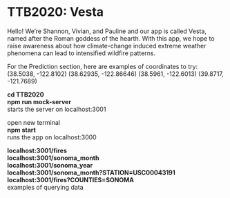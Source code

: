 # TTB2020: Vesta 

Hello! We’re Shannon, Vivian, and Pauline and our app is called Vesta, named after the Roman goddess of the hearth. With this app, we hope to raise awareness about how climate-change induced extreme weather phenomena can lead to intensified wildfire patterns.

For the Prediction section, here are examples of coordinates to try:
(38.5038, -122.8102)
(38.62935, -122.86646)
(38.5961, -122.6013)
(39.8717, -121.7689)

**cd TTB2020**\
**npm run mock-server**\
starts the server on localhost:3001

open new terminal\
**npm start**\
runs the app on localhost:3000

**localhost:3001/fires**\
**localhost:3001/sonoma_month**\
**localhost:3001/sonoma_year**\
**localhost:3001/sonoma_month?STATION=USC00043191**\
**localhost:3001/fires?COUNTIES=SONOMA**\
examples of querying data
